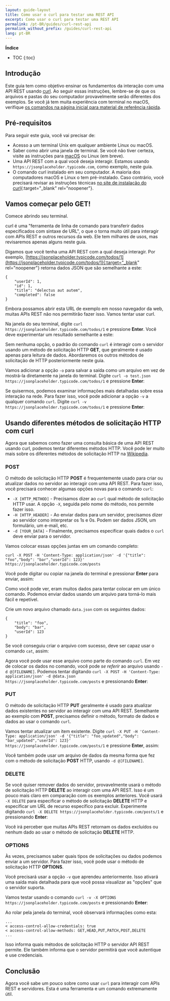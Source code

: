 ```yaml
---
layout: guide-layout
title: Como usar o curl para testar uma REST API
excerpt: Como usar o curl para testar uma REST API
permalink: /pt-BR/guides/curl-rest-api
permalink_without_prefix: /guides/curl-rest-api
lang: pt-BR
---
```


**Índice**

* TOC
{:toc}

## Introdução

Este guia tem como objetivo ensinar os fundamentos da interação com uma API REST usando [curl](https://github.com/curl/curl). Ao seguir essas instruções, lembre-se de que os arquivos e pastas do seu computador provavelmente serão diferentes dos exemplos. Se você já tem muita experiência com terminal no macOS, verifique [os comandos na página inicial para material de referência rápida](/pt-BR/).

## Pré-requisitos

Para seguir este guia, você vai precisar de:

* Acesso a um terminal Unix em qualquer ambiente Linux ou macOS.
* Saber como abrir uma janela de terminal. Se você não tiver certeza, visite as instruções para [macOS](open-terminal-macos) ou Linux (em breve).
* Uma API REST com a qual você deseja interagir. Estamos usando `https://jsonplaceholder.typicode.com`, como exemplo, neste guia.
* O comando curl instalado em seu computador. A maioria dos computadores macOS e Linux o tem pré-instalado. Caso contrário, você precisará revisar as instruções técnicas [no site de instalação do curl](https://curl.haxx.se/docs/install.html){:target="_blank" rel="noopener"}.

## Vamos começar pelo GET!

Comece abrindo seu terminal.

curl é uma "ferramenta de linha de comando para transferir dados especificados com sintaxe de URL", o que o torna muito útil para interagir com APIs REST e outros recursos da web. Ele tem milhares de usos, mas revisaremos apenas alguns neste guia.

Digamos que você tenha uma API REST com a qual deseja interagir. Por exemplo, [https://jsonplaceholder.typicode.com/todos/1](https://jsonplaceholder.typicode.com/todos/1){:target="_blank" rel="noopener"} retorna dados JSON que são semelhante a este:

```
{
	"userId": 1,
	"id": 1,
	"title": "delectus aut autem",
	"completed": false
}
```

Embora possamos abrir esta URL de exemplo em nosso navegador da web, muitas APIs REST não nos permitirão fazer isso. Vamos tentar usar curl.

Na janela do seu terminal, digite `curl https://jsonplaceholder.typicode.com/todos/1` e pressione **Enter**. Você deve experimentar um resultado semelhante a este:

<div class="center guideimages">
  <amp-anim src="/assets/guides/curl-rest-api/curl-get-basic-en.gif" width="665" height="387" alt="Demo of basic curl command" layout="responsive"></amp-anim>
</div>

Sem nenhuma opção, o padrão do comando `curl` é interagir com o servidor usando um método de solicitação HTTP **GET**, que geralmente é usado apenas para leitura de dados. Abordaremos os outros métodos de solicitação de HTTP posteriormente neste guia.

Vamos adicionar a opção `-o` para salvar a saída como um arquivo em vez de mostrá-la diretamente na janela do terminal. Digite `curl -o test.json https://jsonplaceholder.typicode.com/todos/1` e pressione **Enter**:

<div class="center guideimages">
  <amp-anim src="/assets/guides/curl-rest-api/curl-get-output-en.gif" width="665" height="387" alt="Demo of basic curl command with file output" layout="responsive"></amp-anim>
</div>

Se quisermos, podemos examinar informações mais detalhadas sobre essa interação na rede. Para fazer isso, você pode adicionar a opção `-v` a qualquer comando `curl`. Digite `curl -v https://jsonplaceholder.typicode.com/todos/1` e pressione **Enter**:

<div class="center guideimages">
  <amp-anim src="/assets/guides/curl-rest-api/curl-get-verbose-en.gif" width="665" height="387" alt="Demo of basic curl command with verbose output" layout="responsive"></amp-anim>
</div>

## Usando diferentes métodos de solicitação HTTP com curl

Agora que sabemos como fazer uma consulta básica de uma API REST usando curl, podemos tentar diferentes métodos HTTP. Você pode ler muito mais sobre os diferentes métodos de solicitação HTTP na [Wikipedia](https://en.wikipedia.org/wiki/Hypertext_Transfer_Protocol#Request_methods).

### POST

O método de solicitação HTTP **POST** é frequentemente usado para criar ou atualizar dados no servidor ao interagir com uma API REST. Para fazer isso, você precisará conhecer algumas opções novas para o comando `curl`:

* `-X [HTTP_METHOD]` - Precisamos dizer ao `curl` qual método de solicitação HTTP usar. A opção `-X`, seguida pelo nome do método, nos permite fazer isso.
* `-H [HTTP_HEADER]` - Ao enviar dados para um servidor, precisamos dizer ao servidor como interpretar os 1s e 0s. Podem ser dados JSON, um formulário, um e-mail, etc.
* `-d [YOUR_DATA]` - Finalmente, precisamos especificar quais dados o `curl` deve enviar para o servidor.

Vamos colocar essas opções juntas em um comando completo:

`curl -X POST -H 'Content-Type: application/json' -d '{"title": "foo","body": "bar","userId": 123}' https://jsonplaceholder.typicode.com/posts`

Você pode digitar ou copiar na janela do terminal e pressionar **Enter** para enviar, assim:

<div class="center guideimages">
  <amp-anim src="/assets/guides/curl-rest-api/curl-post-basic-en.gif" width="665" height="387" alt="Demo of POST curl command" layout="responsive"></amp-anim>
</div>

Como você pode ver, eram muitos dados para tentar colocar em um único comando. Podemos enviar dados usando um arquivo para torná-lo mais fácil e repetível.

Crie um novo arquivo chamado `data.json` com os seguintes dados:

```
{
	"title": "foo",
	"body": "bar",
	"userId": 123
}
```

Se você conseguiu criar o arquivo com sucesso, deve ser capaz usar o comando `cat`, assim:

<div class="center guideimages">
  <amp-anim src="/assets/guides/curl-rest-api/nano-datajson-en.gif" width="665" height="387" alt="Demo of data file" layout="responsive"></amp-anim>
</div>

Agora você pode usar esse arquivo como parte do comando `curl`. Em vez de colocar os dados no comando, você pode *se referir* ao arquivo usando `-d @[FILENAME]`. Podemos tentar digitando `curl -X POST -H 'Content-Type: application/json' -d @data.json https://jsonplaceholder.typicode.com/posts` e pressionando **Enter**:

<div class="center guideimages">
  <amp-anim src="/assets/guides/curl-rest-api/curl-post-file-en.gif" width="665" height="387" alt="Demo of POST curl command with a file" layout="responsive"></amp-anim>
</div>

### PUT

O método de solicitação HTTP **PUT** geralmente é usado para atualizar dados existentes no servidor ao interagir com uma API REST. Semelhante ao exemplo com **POST**, precisamos definir o método, formato de dados e dados ao usar o comando `curl`.

Vamos tentar atualizar um item existente. Digite `curl -X PUT -H 'Content-Type: application/json' -d '{"title": "foo_updated","body": "bar_updated","userId": 123}' https://jsonplaceholder.typicode.com/posts/1` e pressione **Enter**, assim:

<div class="center guideimages">
  <amp-anim src="/assets/guides/curl-rest-api/curl-put-basic-en.gif" width="665" height="387" alt="Demo of PUT curl command" layout="responsive"></amp-anim>
</div>

Você também pode usar um arquivo de dados da mesma forma que fez com o método de solicitação **POST** HTTP, usando `-d @[FILENAME]`.

### DELETE

Se você quiser remover dados do servidor, provavelmente usará o método de solicitação HTTP **DELETE** ao interagir com uma API REST. Isso é um pouco mais claro em comparação com os exemplos anteriores. Você usará `-X DELETE` para especificar o método de solicitação **DELETE** HTTP e especificar um URL de recurso específico para excluir. Experimente digitando `curl -X DELETE https://jsonplaceholder.typicode.com/posts/1` e pressionando **Enter**:

<div class="center guideimages">
  <amp-anim src="/assets/guides/curl-rest-api/curl-delete-basic-en.gif" width="665" height="387" alt="Demo of DELETE curl command" layout="responsive"></amp-anim>
</div>

Você irá perceber que muitas APIs REST retornam os dados excluídos ou nenhum dado ao usar o método de solicitação **DELETE** HTTP.

### OPTIONS

Às vezes, precisamos saber quais tipos de solicitações ou dados podemos enviar a um servidor. Para fazer isso, você pode usar o método de solicitação HTTP **OPTIONS**.

Você precisará usar a opção `-v` que aprendeu anteriormente. Isso ativará uma saída mais detalhada para que você possa visualizar as "opções" que o servidor suporta.

Vamos testar usando o comando `curl -v -X OPTIONS https://jsonplaceholder.typicode.com/posts` e pressionando **Enter**:

<div class="center guideimages">
  <amp-anim src="/assets/guides/curl-rest-api/curl-options-verbose-en.gif" width="665" height="387" alt="Demo of OPTIONS curl command with verbose output" layout="responsive"></amp-anim>
</div>

Ao rolar pela janela do terminal, você observará informações como esta:

```
...
< access-control-allow-credentials: true
< access-control-allow-methods: GET,HEAD,PUT,PATCH,POST,DELETE
...
```

Isso informa quais métodos de solicitação HTTP o servidor API REST permite. Ele também informa que o servidor permitirá que você autentique e use credenciais.

## Conclusão

Agora você sabe um pouco sobre como usar `curl` para interagir com APIs REST e servidores. Esta é uma ferramenta e um comando extremamente útil.

